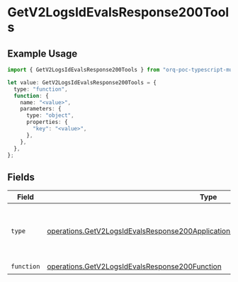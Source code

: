 # GetV2LogsIdEvalsResponse200Tools

## Example Usage

```typescript
import { GetV2LogsIdEvalsResponse200Tools } from "orq-poc-typescript-multi-env-version/models/operations";

let value: GetV2LogsIdEvalsResponse200Tools = {
  type: "function",
  function: {
    name: "<value>",
    parameters: {
      type: "object",
      properties: {
        "key": "<value>",
      },
    },
  },
};
```

## Fields

| Field                                                                                                                                                                                    | Type                                                                                                                                                                                     | Required                                                                                                                                                                                 | Description                                                                                                                                                                              |
| ---------------------------------------------------------------------------------------------------------------------------------------------------------------------------------------- | ---------------------------------------------------------------------------------------------------------------------------------------------------------------------------------------- | ---------------------------------------------------------------------------------------------------------------------------------------------------------------------------------------- | ---------------------------------------------------------------------------------------------------------------------------------------------------------------------------------------- |
| `type`                                                                                                                                                                                   | [operations.GetV2LogsIdEvalsResponse200ApplicationJSONResponseBody47WorkflowRunType](../../models/operations/getv2logsidevalsresponse200applicationjsonresponsebody47workflowruntype.md) | :heavy_check_mark:                                                                                                                                                                       | The type of the tool. Currently, only `function` is supported.                                                                                                                           |
| `function`                                                                                                                                                                               | [operations.GetV2LogsIdEvalsResponse200Function](../../models/operations/getv2logsidevalsresponse200function.md)                                                                         | :heavy_check_mark:                                                                                                                                                                       | N/A                                                                                                                                                                                      |